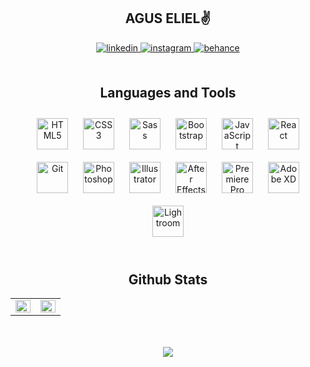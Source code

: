 ## <div align="center">AGUS ELIEL✌️</div>  
  

<div align="center">
<a href="https://linkedin.com/in/aguseliel-ibanez/" target="_blank">
<img src=https://img.shields.io/badge/linkedin-%231E77B5.svg?&style=for-the-badge&logo=linkedin&logoColor=white alt=linkedin style="margin-bottom: 5px;" />
</a>
<a href="https://instagram.com/iamrishavanand" target="_blank">
<img src=https://img.shields.io/badge/instagram-%23000000.svg?&style=for-the-badge&logo=instagram&logoColor=white alt=instagram style="margin-bottom: 5px;" />
</a>
<a href="https://www.behance.net/AgusEliel" target="_blank">
<img src=https://img.shields.io/badge/behance-%23191919.svg?&style=for-the-badge&logo=behance&logoColor=white alt=behance style="margin-bottom: 5px;" />
</a>  
</div>  
  
  

<br/>  
 


## <div align="center">Languages and Tools</div>  
<div align="center">  
    <img style="margin: 10px" src="https://profilinator.rishav.dev/skills-assets/html5-original-wordmark.svg" alt="HTML5" height="50" />  
    <img style="margin: 10px" src="https://profilinator.rishav.dev/skills-assets/css3-original-wordmark.svg" alt="CSS3" height="50" />  
    <img style="margin: 10px" src="https://profilinator.rishav.dev/skills-assets/sass-original.svg" alt="Sass" height="50" />  
    <img style="margin: 10px" src="https://profilinator.rishav.dev/skills-assets/bootstrap-plain.svg" alt="Bootstrap" height="50" />  
    <img style="margin: 10px" src="https://profilinator.rishav.dev/skills-assets/javascript-original.svg" alt="JavaScript" height="50" />  
    <img style="margin: 10px" src="https://profilinator.rishav.dev/skills-assets/react-original-wordmark.svg" alt="React" height="50" />  
    <img style="margin: 10px" src="https://profilinator.rishav.dev/skills-assets/git-scm-icon.svg" alt="Git" height="50" />  
    <img style="margin: 10px" src="https://profilinator.rishav.dev/skills-assets/photoshop-plain.svg" alt="Photoshop" height="50" />  
    <img style="margin: 10px" src="https://profilinator.rishav.dev/skills-assets/adobe_illustrator-icon.svg" alt="Illustrator" height="50" />  
    <img style="margin: 10px" src="https://profilinator.rishav.dev/skills-assets/aftereffects.png" alt="After Effects" height="50" />  
    <img style="margin: 10px" src="https://profilinator.rishav.dev/skills-assets/adobepremierepro.png" alt="Premiere Pro" height="50" />   
    <img style="margin: 10px" src="https://profilinator.rishav.dev/skills-assets/adobexd.png" alt="Adobe XD" height="50" />  
    <img style="margin: 10px" src="https://profilinator.rishav.dev/skills-assets/lightroom.png" alt="Lightroom" height="50" />
</div>   

<br/>  


## <div align="center">Github Stats</div> 
<table><tr><td valign="top" width="49%">

<div align="center"><img src="https://github-readme-stats.vercel.app/api?username=AgusEliel&show_icons=true&count_private=true&hide_border=true" align="center" style="width: 100%" /></div>

</td><td valign="top" width="49%">

<img src="https://github-readme-stats.vercel.app/api/top-langs/?username=AgusEliel&hide_border=true&layout=compact" align="left" style="width: 100%" />

</td></tr></table>  

<br/>  

  

<br/>  

<div align="center">
            <a href="https://www.buymeacoffee.com/AgusEliel" target="_blank" style="display: inline-block;">
                <img
                    src="https://img.shields.io/badge/Donate-Buy%20Me%20A%20Coffee-orange.svg?style=flat-square" 
                    align="center"
                />
            </a></div>  
